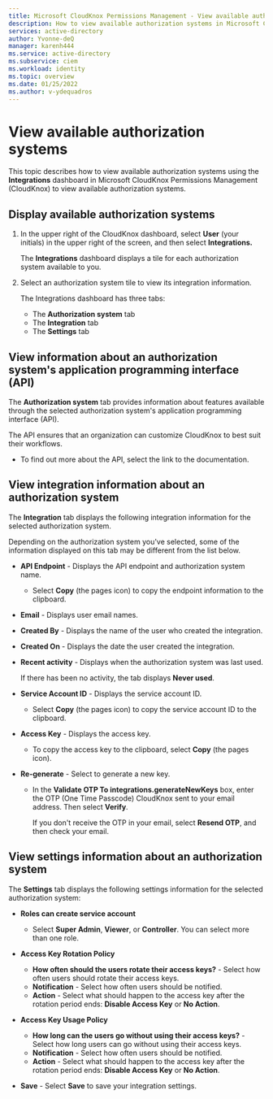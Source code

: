 ```yaml
---
title: Microsoft CloudKnox Permissions Management - View available authorization systems 
description: How to view available authorization systems in Microsoft CloudKnox Permissions Management.
services: active-directory
author: Yvonne-deQ
manager: karenh444
ms.service: active-directory
ms.subservice: ciem
ms.workload: identity
ms.topic: overview
ms.date: 01/25/2022
ms.author: v-ydequadros
---
```


# View available authorization systems

This topic describes how to view available authorization systems using the **Integrations** dashboard in Microsoft CloudKnox Permissions Management (CloudKnox) to view available authorization systems.

## Display available authorization systems

1. In the upper right of the CloudKnox dashboard, select **User** (your initials) in the upper right of the screen, and then select **Integrations.**

    The **Integrations** dashboard displays a tile for each authorization system available to you.
1. Select an authorization system tile to view its integration information.

    The Integrations dashboard has three tabs:
    - The **Authorization system** tab
    - The **Integration** tab
    - The **Settings** tab

## View information about an authorization system's application programming interface (API)

The **Authorization system** tab provides information about features available through the selected authorization system's application programming interface (API). 

The API ensures that an organization can customize CloudKnox to best suit their workflows. 

- To find out more about the API, select the link to the documentation.

## View integration information about an authorization system

The **Integration** tab displays the following integration information for the selected authorization system.

Depending on the authorization system you've selected, some of the information displayed on this tab may be different from the list below.

- **API Endpoint** - Displays the API endpoint and authorization system name.
    - Select **Copy** (the pages icon) to copy the endpoint information to the clipboard. 
- **Email** - Displays user email names.

- **Created By** - Displays the name of the user who created the integration. 
- **Created On** - Displays the date the user created the integration. 
- **Recent activity** - Displays when the authorization system was last used. 

    If there has been no activity, the tab displays **Never used**.
- **Service Account ID** - Displays the service account ID. 
    - Select **Copy** (the pages icon) to copy the service account ID to the clipboard. 
- **Access Key** - Displays the access key. 
    - To copy the access key to the clipboard, select **Copy** (the pages icon).
- **Re-generate** - Select to generate a new key.
    - In the **Validate OTP To integrations.generateNewKeys** box, enter the OTP (One Time Passcode) CloudKnox sent to your email address. Then select **Verify**.

        If you don't receive the OTP in your email, select **Resend OTP**, and then check your email.

## View settings information about an authorization system

The **Settings** tab displays the following settings information for the selected authorization system:

- **Roles can create service account**
    - Select **Super Admin**, **Viewer**, or **Controller**. You can select more than one role.

- **Access Key Rotation Policy** 
    - **How often should the users rotate their access keys?** - Select how often users should rotate their access keys.
    - **Notification** - Select how often users should be notified.
    - **Action** - Select what should happen to the access key after the rotation period ends: **Disable Access Key** or **No Action**.

- **Access Key Usage Policy** 
    - **How long can the users go without using their access keys?** - Select how long users can go without using their access keys.
    - **Notification** - Select how often users should be notified.
    - **Action** - Select what should happen to the access key after the rotation period ends: **Disable Access Key** or **No Action**.

- **Save** - Select **Save** to save your integration settings.

<!---## Next steps--->

<!---View integrated authorization systems](cloudknox-product-integrations)--->
<!---[Installation overview](cloudknox-installation.md)--->
<!---[Configure integration with the CloudKnox API](cloudknox-integration-api.md)--->
<!---[Sign up and deploy FortSentry in your organization](cloudknox-fortsentry-registration.md)--->